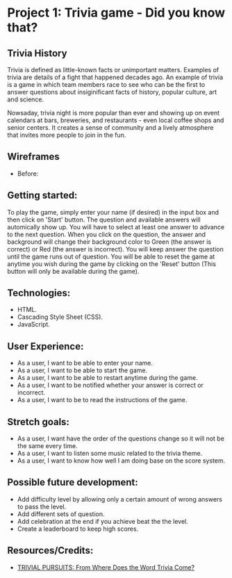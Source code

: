 # Project 1: Trivia game - Did you know that?
## Trivia History
Trivia is defined as little-known facts or unimportant matters. Examples of trivia are details of a fight that happened decades ago. An example of trivia is a game in which team members race to see who can be the first to answer questions about insiginificant facts of history, popular culture, art and science.

Nowsaday, trivia night is more popular than ever and showing up on event calendars at bars, breweries, and restaurants - even local coffee shops and senior centers. It creates a sense of community and a lively atmosphere that invites more people to join in the fun.

## Wireframes
+ Before:


## Getting started:
To play the game, simply enter your name (if desired) in the input box and then click on 'Start' button. The question and available answers will automically show up. You will have to select at least one answer to advance to the next question. When you click on the question, the answer and background will change their background color to Green (the answer is correct) or Red (the answer is incorrect). You will keep answer the question until the game runs out of question. You will be able to reset the game at anytime you wish during the game by clicking on the 'Reset' button (This button will only be available during the game).
## Technologies:
+ HTML.
+ Cascading Style Sheet (CSS).
+ JavaScript.

## User Experience:
+ As a user, I want to be able to enter your name.
+ As a user, I want to be able to start the game.
+ As a user, I want to be able to restart anytime during the game.
+ As a user, I want to be notified whether your answer is correct or incorrect.
+ As a user, I want to be to read the instructions of the game.

## Stretch goals:
+ As a user, I want have the order of the questions change so it will not be the same every time.
+ As a user, I want to listen some music related to the trivia theme.
+ As a user, I want to know how well I am doing base on the score system.

## Possible future development:
+ Add difficulty level by allowing only a certain amount of wrong answers to pass the level.
+ Add different sets of question.
+ Add celebration at the end if you achieve beat the the level.
+ Create a leaderboard to keep high scores.

## Resources/Credits:
+ [TRIVIAL PURSUITS: From Where Does the Word Trivia Come?](https://www.plansponsor.com/trivial-pursuits-word-trivia-come/?layout=print)